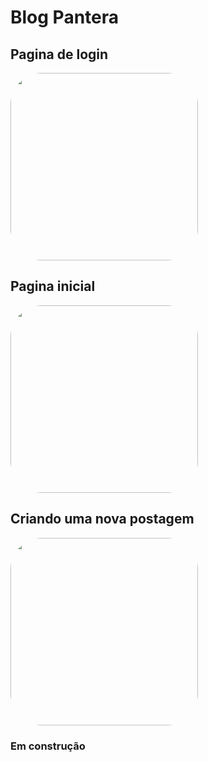 <h1> Blog Pantera </h1>

<h2>Pagina de login</h2>

<img align="center"  height="300" style="border-radius:50px;" src="https://i.imgur.com/mGBGFl4.png">

<h2>Pagina inicial</h2>

<img align="center"  height="300" style="border-radius:50px;" src="https://i.imgur.com/1JzwFUU.png">

<h2>Criando uma nova postagem</h2>

<img align="center"  height="300" style="border-radius:50px;" src="https://i.imgur.com/1hNVtHa.png">

<h3> Em construção </h3>
